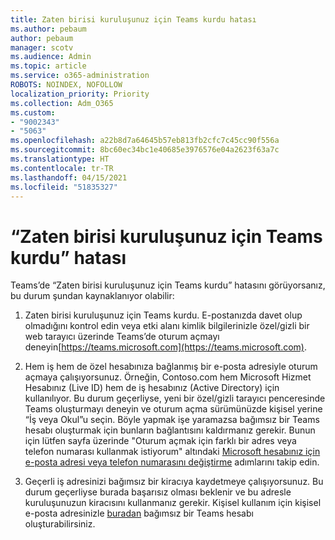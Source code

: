 ```yaml
---
title: Zaten birisi kuruluşunuz için Teams kurdu hatası
ms.author: pebaum
author: pebaum
manager: scotv
ms.audience: Admin
ms.topic: article
ms.service: o365-administration
ROBOTS: NOINDEX, NOFOLLOW
localization_priority: Priority
ms.collection: Adm_O365
ms.custom:
- "9002343"
- "5063"
ms.openlocfilehash: a22b8d7a64645b57eb813fb2cfc7c45cc90f556a
ms.sourcegitcommit: 8bc60ec34bc1e40685e3976576e04a2623f63a7c
ms.translationtype: HT
ms.contentlocale: tr-TR
ms.lasthandoff: 04/15/2021
ms.locfileid: "51835327"
---
```

# <a name="someone-has-already-set-up-teams-for-your-organization-error"></a>“Zaten birisi kuruluşunuz için Teams kurdu” hatası

Teams’de “Zaten birisi kuruluşunuz için Teams kurdu” hatasını görüyorsanız, bu durum şundan kaynaklanıyor olabilir:

1. Zaten birisi kuruluşunuz için Teams kurdu. E-postanızda davet olup olmadığını kontrol edin veya etki alanı kimlik bilgilerinizle özel/gizli bir web tarayıcı üzerinde Teams’de oturum açmayı deneyin[https://teams.microsoft.com](https://teams.microsoft.com).

2. Hem iş hem de özel hesabınıza bağlanmış bir e-posta adresiyle oturum açmaya çalışıyorsunuz. Örneğin, Contoso.com hem Microsoft Hizmet Hesabınız (Live ID) hem de iş hesabınız (Active Directory) için kullanılıyor. Bu durum geçerliyse, yeni bir özel/gizli tarayıcı penceresinde Teams oluşturmayı deneyin ve oturum açma sürümünüzde kişisel yerine “İş veya Okul”u seçin. Böyle yapmak işe yaramazsa bağımsız bir Teams hesabı oluşturmak için bunların bağlantısını kaldırmanız gerekir. Bunun için lütfen sayfa üzerinde "Oturum açmak için farklı bir adres veya telefon numarası kullanmak istiyorum" altındaki [Microsoft hesabınız için e-posta adresi veya telefon numarasını değiştirme](https://support.microsoft.com/help/12407) adımlarını takip edin.

3. Geçerli iş adresinizi bağımsız bir kiracıya kaydetmeye çalışıyorsunuz.  Bu durum geçerliyse burada başarısız olması beklenir ve bu adresle kuruluşunuzun kiracısını kullanmanız gerekir. Kişisel kullanım için kişisel e-posta adresinizle [buradan](https://products.office.com/microsoft-teams/group-chat-software) bağımsız bir Teams hesabı oluşturabilirsiniz.
